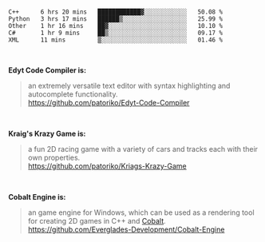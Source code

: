 <br>

<!--START_SECTION:waka-->
```text
C++      6 hrs 20 mins   ████████████▓░░░░░░░░░░░░   50.08 % 
Python   3 hrs 17 mins   ██████▒░░░░░░░░░░░░░░░░░░   25.99 % 
Other    1 hr 16 mins    ██▓░░░░░░░░░░░░░░░░░░░░░░   10.10 % 
C#       1 hr 9 mins     ██▒░░░░░░░░░░░░░░░░░░░░░░   09.17 % 
XML      11 mins         ▒░░░░░░░░░░░░░░░░░░░░░░░░   01.46 % 
```
<!--END_SECTION:waka-->

<br>

__Edyt Code Compiler is:__
>  an extremely versatile text editor with syntax highlighting and autocomplete functionality. 
> <br>
> https://github.com/patoriko/Edyt-Code-Compiler

<br>

__Kraig's Krazy Game is:__
> a fun 2D racing game with a variety of cars and tracks each with their own properties.
> <br>
> https://github.com/patoriko/Kriags-Krazy-Game

<br>

__Cobalt Engine is:__
> an game engine for Windows, which can be used as a rendering tool for creating 2D games in C++ and [Cobalt](https://github.com/Everglades-Development/Cobalt).
> <br>
> https://github.com/Everglades-Development/Cobalt-Engine

